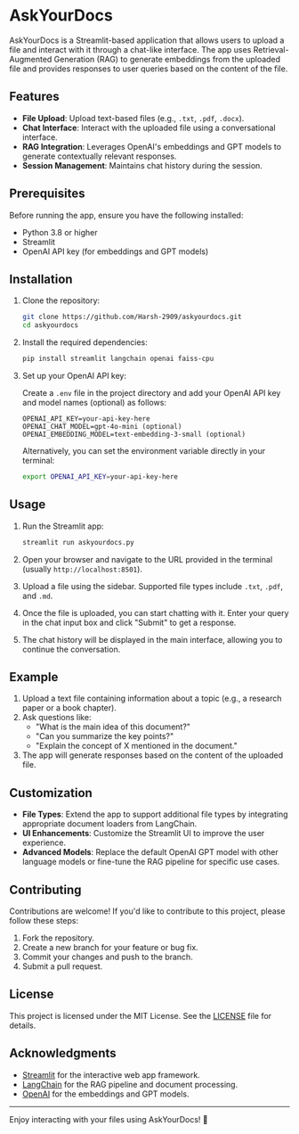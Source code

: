 # AskYourDocs

AskYourDocs is a Streamlit-based application that allows users to upload a file and interact with it through a chat-like interface. The app uses Retrieval-Augmented Generation (RAG) to generate embeddings from the uploaded file and provides responses to user queries based on the content of the file.

## Features

- **File Upload**: Upload text-based files (e.g., `.txt`, `.pdf`, `.docx`).
- **Chat Interface**: Interact with the uploaded file using a conversational interface.
- **RAG Integration**: Leverages OpenAI's embeddings and GPT models to generate contextually relevant responses.
- **Session Management**: Maintains chat history during the session.

## Prerequisites

Before running the app, ensure you have the following installed:

- Python 3.8 or higher
- Streamlit
- OpenAI API key (for embeddings and GPT models)

## Installation

1. Clone the repository:

   ```bash
   git clone https://github.com/Harsh-2909/askyourdocs.git
   cd askyourdocs
   ```

2. Install the required dependencies:

   ```bash
   pip install streamlit langchain openai faiss-cpu
   ```

3. Set up your OpenAI API key:

   Create a `.env` file in the project directory and add your OpenAI API key and model names (optional) as follows:

   ```
   OPENAI_API_KEY=your-api-key-here
   OPENAI_CHAT_MODEL=gpt-4o-mini (optional)
   OPENAI_EMBEDDING_MODEL=text-embedding-3-small (optional)
   ```

   Alternatively, you can set the environment variable directly in your terminal:

   ```bash
   export OPENAI_API_KEY=your-api-key-here
   ```

## Usage

1. Run the Streamlit app:

   ```bash
   streamlit run askyourdocs.py
   ```

2. Open your browser and navigate to the URL provided in the terminal (usually `http://localhost:8501`).

3. Upload a file using the sidebar. Supported file types include `.txt`, `.pdf`, and `.md`.

4. Once the file is uploaded, you can start chatting with it. Enter your query in the chat input box and click "Submit" to get a response.

5. The chat history will be displayed in the main interface, allowing you to continue the conversation.

## Example

1. Upload a text file containing information about a topic (e.g., a research paper or a book chapter).
2. Ask questions like:
   - "What is the main idea of this document?"
   - "Can you summarize the key points?"
   - "Explain the concept of X mentioned in the document."
3. The app will generate responses based on the content of the uploaded file.

## Customization

- **File Types**: Extend the app to support additional file types by integrating appropriate document loaders from LangChain.
- **UI Enhancements**: Customize the Streamlit UI to improve the user experience.
- **Advanced Models**: Replace the default OpenAI GPT model with other language models or fine-tune the RAG pipeline for specific use cases.

## Contributing

Contributions are welcome! If you'd like to contribute to this project, please follow these steps:

1. Fork the repository.
2. Create a new branch for your feature or bug fix.
3. Commit your changes and push to the branch.
4. Submit a pull request.

## License

This project is licensed under the MIT License. See the [LICENSE](LICENSE) file for details.

## Acknowledgments

- [Streamlit](https://streamlit.io/) for the interactive web app framework.
- [LangChain](https://www.langchain.com/) for the RAG pipeline and document processing.
- [OpenAI](https://openai.com/) for the embeddings and GPT models.

---

Enjoy interacting with your files using AskYourDocs! 🚀
